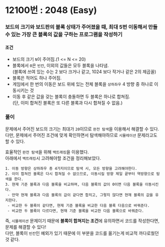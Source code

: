 # 12100번 : 2048 (Easy)
### 보드의 크기와 보드판의 블록 상태가 주어졌을 때, 최대 5번 이동해서 만들 수 있는 가장 큰 블록의 값을 구하는 프로그램을 작성하기
#### 조건
- 보드의 크기 ```N```이 주어짐.(1 <= N <= 20)
- 블록에서 ```0```은 ```빈칸```, 이외의 값들은 모두 블록을 나타냄.  
  (블록에 쓰여 있는 수는 2 보다 크거나 같고, 1024 보다 작거나 같은 2의 제곱꼴)
- 블록은 적어도 하나 주어짐.
- 게임에서 한 번의 이동은 보드 위에 있는 전체 블록을 ```상하좌우``` 4 방향 중 하나로 이동시키는 것
- 이동 후 같은 값을 갖는 블록이 충돌하면 두 블록은 하나로 합쳐짐.  
  (단, 이미 합쳐진 블록은 또 다른 블록과 다시 합쳐질 수 없음.) 
### 풀이
문제에서 주어진 보드의 크기는 최대가 ```20```이므로 ```완전 탐색```을 이용해서 해결할 수 있다.  
다만, 문제에서 주어진 조건에 맞게 확인하면서 탐색해야하므로 ```시뮬레이션``` 문제라고도 할 수 있다.

효율적인 ```완전 탐색```을 위해 ```백트래킹```을 이용했다.  
아래에서 ```백트래킹```시 고려해야할 조건을 정리해보았다.
```
1. 이동 방향은 상하좌우 총 4가지이므로 탐색 시, 모든 방향을 고려해야한다.
2. 이미 합쳐진 블록은 다시 합쳐질 수 없으므로, 이동시킬 방향 제일 끝부터 역방향으로 탐색을 한다.
3. 현재 기준 블록과 다음 블록을 비교하며, 다음 블록의 값이 0이면 다음 블록을 이동시킨다.
 - 만약 현재 블록과 다음 블록의 값이 같다면 합치고, 그렇지 않다면 현재 블록의 값을 유지한다.
 - 비교한 두 블록이 같다면, 현재 기준 블록을 비교한 다음 블록 다음으로 바꿔준다.
 - 비교한 두 블록이 다르다면, 현재 기준 블록을 비교한 다음 블록으로 바꿔준다.
```

즉, ```시뮬레이션``` 문제이기 때문에 **블록이 합쳐지는 조건**에 유의하면서 코드를 작성한다면, 문제를 해결할 수 있다!  
다만, 블록이 ```빈칸```인 예외가 있기 때문에 이 부분을 코드를 옮기는게 비교적 까다로웠던 것 같다.